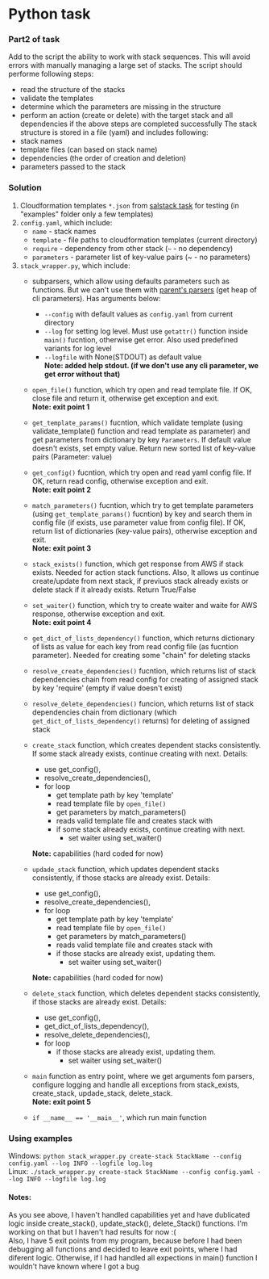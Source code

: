 # Python task
### Part2 of task
Add to the script the ability to work with stack sequences. This will avoid errors with manually managing a large set of stacks. The script should performe following steps:  
- read the structure of the stacks
- validate the templates
- determine which the parameters are missing in the structure
- perform an action (create or delete) with the target stack and all dependencies if the above steps are completed successfully
The stack structure is stored in a file (yaml) and  includes following:  
- stack names
- template files (can based on stack name)
- dependencies (the order of creation and deletion)
- parameters passed to the stack
### Solution
1. Cloudformation templates `*.json` from [salstack task](aws_training/final/cloudformation-stacks/README.md) for testing (in "examples" folder only a few templates)
2. `config.yaml`, which include:
   - `name` - stack names
   - `template` - file paths to cloudformation templates (current directory)
   - `require` - dependency from other stack (`~` - no dependency)
   - `parameters` - parameter list of key-value pairs (~ - no parameters)
3. `stack_wrapper.py`, which include:
   - subparsers, which allow using defaults parameters such as functions. But we can't use them with  [parent's parsers](https://docs.python.org/3/library/argparse.html#parents) (get heap of cli parameters). Has arguments below:
     - `--config` with default values as `config.yaml` from current directory
     - `--log`  for setting log level. Must use `getattr()` function inside `main()` fucntion, otherwise get error. Also used predefined variants for log level
     - `--logfile` with None(STDOUT) as default value  
  **Note: added help stdout. (if we don't use any cli parameter, we get error without that)**
   - `open_file()` function, which try open and read template file. If OK, close file and return it, otherwise get exception and exit.  
  **Note: exit point 1**
   - `get_template_params()` fucntion, which validate template (using validate_template() function and read  template as parameter) and get parameters from dictionary by key `Parameters`. If default value doesn't exists, set empty value. Return new sorted list of key-value pairs (Parameter: value)
   - `get_config()` fucntion, which try open and read yaml config file. If OK, return read config, otherwise exception and exit.  
  **Note: exit point 2**
   - `match_parameters()` fucntion, which try to get template parameters (using `get_template_params()` fucntion) by key and search them in config file (if exists, use parameter value from config file). If OK, return list of dictionaries (key-value pairs), otherwise exception and exit.  
  **Note: exit point 3**
   - `stack_exists()` function, which get response from AWS if stack exists. Needed for action stack functions. Also, It allows us continue create/update from next stack, if previuos stack already exists or delete stack if it already exists. Return True/False
   - `set_waiter()` function, which try to create waiter and waite for AWS response, otherwise exception and exit.  
  **Note: exit point 4**
   - `get_dict_of_lists_dependency()` function, which returns dictionary of lists as value for each key from read config file (as fucntion parameter). Needed for creating some "chain" for deleting stacks
   - `resolve_create_dependencies()` fucntion, which returns list of stack dependencies chain from read config for creating of assigned stack by key 'require' (empty if value doesn't exist)
   - `resolve_delete_dependencies()` funcion, which returns list of stack dependencies chain from dictionary (which `get_dict_of_lists_dependency()` returns) for deleting of assigned stack
   - `create_stack` function, which creates dependent stacks consistently. If some stack already exists, continue creating with next. Details:
     - use get_config(),
     - resolve_create_dependencies(),
     - for loop
       - get template path by key 'template'
       - read template file by `open_file()`
       - get parameters by match_parameters()
       - reads valid template file and creates stack with
       - if some stack already exists, continue creating with next. 
         - set waiter using set_waiter()  

     **Note:** capabilities (hard coded for now)
   - `updade_stack` function, which updates dependent stacks consistently, if those stacks are already exist. Details:
     - use get_config(),
     - resolve_create_dependencies(),
     - for loop
       - get template path by key 'template'
       - read template file by `open_file()`
       - get parameters by match_parameters()
       - reads valid template file and creates stack with
       - if those stacks are already exist, updating them. 
         - set waiter using set_waiter()  

     **Note:** capabilities (hard coded for now)
   - `delete_stack` function, which deletes dependent stacks consistently, if those stacks are already exist. Details:
     - use get_config(),
     - get_dict_of_lists_dependency(),
     - resolve_delete_dependencies(),
     - for loop
       - if those stacks are already exist, updating them.
         - set waiter using set_waiter()
   - `main` function as entry point, where we get arguments fom parsers, configure logging and handle all exceptions from stack_exists, create_stack, updade_stack, delete_stack.  
**Note: exit point 5**
   - `if __name__ == '__main__'`, which run main function  
### Using examples
Windows: `python stack_wrapper.py create-stack StackName --config config.yaml --log INFO --logfile log.log`  
Linux: `./stack_wrapper.py create-stack StackName --config config.yaml --log INFO --logfile log.log`  
#### Notes:
As you see above, I haven't handled capabilities yet and have dublicated logic inside create_stack(), update_stack(), delete_Stack() functions. I'm working on that but I haven't had results for now :(  
Also, I have 5 exit points from my program, because before I had been debugging all functions and decided to leave exit points, where I had diferent logic. Otherwise, if I had handled all expections in main() function I wouldn't have known where I got a bug
